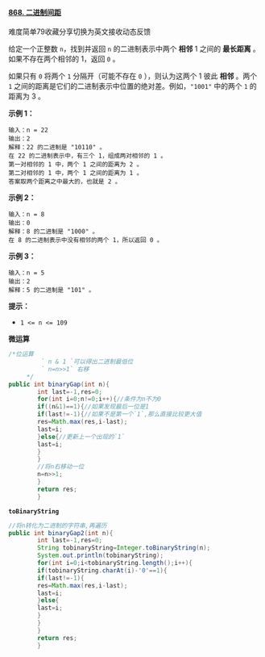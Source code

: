 #### [868. 二进制间距](https://leetcode-cn.com/problems/binary-gap/)

难度简单79收藏分享切换为英文接收动态反馈

给定一个正整数 `n`，找到并返回 `n` 的二进制表示中两个 **相邻** 1 之间的 **最长距离** 。如果不存在两个相邻的 1，返回 `0` 。

如果只有 `0` 将两个 `1` 分隔开（可能不存在 `0` ），则认为这两个 1 彼此 **相邻** 。两个 `1` 之间的距离是它们的二进制表示中位置的绝对差。例如，`"1001"` 中的两个 `1` 的距离为 3 。

**示例 1：**

```
输入：n = 22
输出：2
解释：22 的二进制是 "10110" 。
在 22 的二进制表示中，有三个 1，组成两对相邻的 1 。
第一对相邻的 1 中，两个 1 之间的距离为 2 。
第二对相邻的 1 中，两个 1 之间的距离为 1 。
答案取两个距离之中最大的，也就是 2 。
```

**示例 2：**

```
输入：n = 8
输出：0
解释：8 的二进制是 "1000" 。
在 8 的二进制表示中没有相邻的两个 1，所以返回 0 。
```

**示例 3：**

```
输入：n = 5
输出：2
解释：5 的二进制是 "101" 。
```

**提示：**

- `1 <= n <= 109`

**微运算**

```java
/*位运算
         ` n & 1 `可以得出二进制最低位
         ` n=n>>1` 右移
     */
public int binaryGap(int n){
        int last=-1,res=0;
        for(int i=0;n!=0;i++){//条件为n不为0
        if((n&1)==1){//如果发现最后一位是1
        if(last!=-1){//如果不是第一个`1`,那么直接比较更大值
        res=Math.max(res,i-last);
        last=i;
        }else{//更新上一个出现的`1`
        last=i;
        }
        }
        //将n右移动一位
        n=n>>1;
        }
        return res;
        }
```

**`toBinaryString`**

```java
//将n转化为二进制的字符串,再遍历
public int binaryGap2(int n){
        int last=-1,res=0;
        String tobinaryString=Integer.toBinaryString(n);
        System.out.println(tobinaryString);
        for(int i=0;i<tobinaryString.length();i++){
        if(tobinaryString.charAt(i)-'0'==1){
        if(last!=-1){
        res=Math.max(res,i-last);
        last=i;
        }else{
        last=i;
        }
        }
        }
        return res;
        }
```